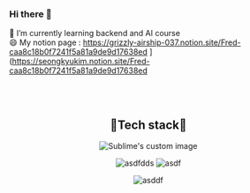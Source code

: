 ### Hi there 👋


🌱 I’m currently learning backend and AI course  
😄 My notion page : https://grizzly-airship-037.notion.site/Fred-caa8c18b0f7241f5a81a9de9d17638ed ](https://seongkyukim.notion.site/Fred-caa8c18b0f7241f5a81a9de9d17638ed


</br>
</br>
  
  
<h2 align="center">🌈Tech stack🌈 </h2>  

<p align="center">
  <img src="https://user-images.githubusercontent.com/97624968/158125676-95ea72ad-f705-4f4d-8949-807e51c199fb.PNG" alt="Sublime's custom image"/>
</p>

<p align="center">
  <img src="https://github-readme-stats.vercel.app/api?username=LearninMC&count_private=true&show_icons=true&theme=swift&bg_color=0.1,ffffff,ffffff" alt='asdfdds'/>
  <img src="https://github-readme-stats.vercel.app/api/top-langs/?username=LearninMC&langs_count=10&layout=compact&theme=swift&bg_color=0.1,ffffff,e6e6e6" alt="asdf"/>
</p>

<p align="center">
  <img src="https://hits.seeyoufarm.com/api/count/incr/badge.svg?url=https%3A%2F%2Fgithub.com%2FLearninMC&count_bg=%2379C83D&title_bg=%23333131&icon=&icon_color=%23E7E7E7&title=hits&edge_flat=false" alt="asddf"/>
</p>

<!--

**LearninMC/LearninMC** is a ✨ _special_ ✨ repository because its `README.md` (this file) appears on your GitHub profile.

Here are some ideas to get you started:

- 🔭 I’m currently working on ...
- 🌱 I’m currently learning ...
- 👯 I’m looking to collaborate on ...
- 🤔 I’m looking for help with ...
- 💬 Ask me about ...
- 📫 How to reach me: ...
- 😄 Pronouns: ...
- ⚡ Fun fact: ...
-->
